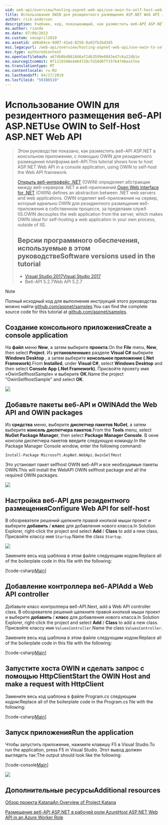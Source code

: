 ```yaml
---
uid: web-api/overview/hosting-aspnet-web-api/use-owin-to-self-host-web-api
title: Использование OWIN для резидентного размещения ASP.NET Web API — ASP.NET 4.x
author: rick-anderson
description: Учебник, код, показывающий, как разместить веб-API ASP.NET в консольном приложении.
ms.author: riande
ms.date: 07/09/2013
ms.custom: seoapril2019
ms.assetid: a90a04ce-9d07-43ad-8250-8a92fb2bd3d5
msc.legacyurl: /web-api/overview/hosting-aspnet-web-api/use-owin-to-self-host-web-api
msc.type: authoredcontent
ms.openlocfilehash: a67db0bd061846af2db3599e0843ed7c6a22db1e
ms.sourcegitcommit: 0f1119340e4464720cfd16d0ff15764746ea1fea
ms.translationtype: MT
ms.contentlocale: ru-RU
ms.lasthandoff: 04/17/2019
ms.locfileid: "59386519"
---
```

# <a name="use-owin-to-self-host-aspnet-web-api"></a><span data-ttu-id="5d9aa-103">Использование OWIN для резидентного размещения веб-API ASP.NET</span><span class="sxs-lookup"><span data-stu-id="5d9aa-103">Use OWIN to Self-Host ASP.NET Web API</span></span> 


> <span data-ttu-id="5d9aa-104">Этом руководстве показано, как разместить веб-API ASP.NET в консольном приложении, с помощью OWIN для резидентного размещения платформа веб-API.</span><span class="sxs-lookup"><span data-stu-id="5d9aa-104">This tutorial shows how to host ASP.NET Web API in a console application, using OWIN to self-host the Web API framework.</span></span>
>
> <span data-ttu-id="5d9aa-105">[Открыть веб-интерфейс .NET](http://owin.org) (OWIN) определяет абстракции между веб-серверов .NET и веб-приложений.</span><span class="sxs-lookup"><span data-stu-id="5d9aa-105">[Open Web Interface for .NET](http://owin.org) (OWIN) defines an abstraction between .NET web servers and web applications.</span></span> <span data-ttu-id="5d9aa-106">OWIN отделяет веб-приложения на сервер, который идеально OWIN для резидентного размещения веб-приложения в собственном процессе, за пределами служб IIS.</span><span class="sxs-lookup"><span data-stu-id="5d9aa-106">OWIN decouples the web application from the server, which makes OWIN ideal for self-hosting a web application in your own process, outside of IIS.</span></span>
>
> ## <a name="software-versions-used-in-the-tutorial"></a><span data-ttu-id="5d9aa-107">Версии программного обеспечения, используемые в этом руководстве</span><span class="sxs-lookup"><span data-stu-id="5d9aa-107">Software versions used in the tutorial</span></span>
>
>
> - [<span data-ttu-id="5d9aa-108">Visual Studio 2017</span><span class="sxs-lookup"><span data-stu-id="5d9aa-108">Visual Studio 2017</span></span>](https://visualstudio.microsoft.com/downloads/) 
> - <span data-ttu-id="5d9aa-109">Веб-API 5.2.7</span><span class="sxs-lookup"><span data-stu-id="5d9aa-109">Web API 5.2.7</span></span>


> [!NOTE]
> <span data-ttu-id="5d9aa-110">Полный исходный код для выполнения инструкций этого руководства можно найти [github.com/aspnet/samples](https://github.com/aspnet/samples/tree/master/samples/aspnet/WebApi/OwinSelfhostSample).</span><span class="sxs-lookup"><span data-stu-id="5d9aa-110">You can find the complete source code for this tutorial at [github.com/aspnet/samples](https://github.com/aspnet/samples/tree/master/samples/aspnet/WebApi/OwinSelfhostSample).</span></span>


## <a name="create-a-console-application"></a><span data-ttu-id="5d9aa-111">Создание консольного приложения</span><span class="sxs-lookup"><span data-stu-id="5d9aa-111">Create a console application</span></span>

<span data-ttu-id="5d9aa-112">На **файл** меню **New**, а затем выберите **проекта**.</span><span class="sxs-lookup"><span data-stu-id="5d9aa-112">On the **File** menu,  **New**, then select **Project**.</span></span> <span data-ttu-id="5d9aa-113">Из **установленные**в разделе **Visual C#** выберите **Windows Desktop** , а затем выберите **консольное приложение (.Net Framework)**.</span><span class="sxs-lookup"><span data-stu-id="5d9aa-113">From **Installed**, under **Visual C#**, select **Windows Desktop** and then select **Console App (.Net Framework)**.</span></span> <span data-ttu-id="5d9aa-114">Присвойте проекту имя «OwinSelfhostSample» и выберите **ОК**.</span><span class="sxs-lookup"><span data-stu-id="5d9aa-114">Name the project "OwinSelfhostSample" and select **OK**.</span></span>

[![](use-owin-to-self-host-web-api/_static/image7.png)](use-owin-to-self-host-web-api/_static/image7.png)

## <a name="add-the-web-api-and-owin-packages"></a><span data-ttu-id="5d9aa-115">Добавьте пакеты веб-API и OWIN</span><span class="sxs-lookup"><span data-stu-id="5d9aa-115">Add the Web API and OWIN packages</span></span>

<span data-ttu-id="5d9aa-116">Из **средства** меню, выберите **диспетчер пакетов NuGet**, а затем выберите **консоль диспетчера пакетов**.</span><span class="sxs-lookup"><span data-stu-id="5d9aa-116">From the **Tools** menu, select **NuGet Package Manager**, then select **Package Manager Console**.</span></span> <span data-ttu-id="5d9aa-117">В окне консоли диспетчера пакетов введите следующую команду:</span><span class="sxs-lookup"><span data-stu-id="5d9aa-117">In the Package Manager Console window, enter the following command:</span></span>

`Install-Package Microsoft.AspNet.WebApi.OwinSelfHost`

<span data-ttu-id="5d9aa-118">Это установит пакет selfhost OWIN веб-API и все необходимые пакеты OWIN.</span><span class="sxs-lookup"><span data-stu-id="5d9aa-118">This will install the WebAPI OWIN selfhost package and all the required OWIN packages.</span></span>

[![](use-owin-to-self-host-web-api/_static/image4.png)](use-owin-to-self-host-web-api/_static/image3.png)

## <a name="configure-web-api-for-self-host"></a><span data-ttu-id="5d9aa-119">Настройка веб-API для резидентного размещения</span><span class="sxs-lookup"><span data-stu-id="5d9aa-119">Configure Web API for self-host</span></span>

<span data-ttu-id="5d9aa-120">В обозревателе решений щелкните правой кнопкой мыши проект и выберите **добавить** / **класс** для добавления нового класса.</span><span class="sxs-lookup"><span data-stu-id="5d9aa-120">In Solution Explorer, right-click the project and select **Add** / **Class** to add a new class.</span></span> <span data-ttu-id="5d9aa-121">Присвойте классу имя `Startup`.</span><span class="sxs-lookup"><span data-stu-id="5d9aa-121">Name the class `Startup`.</span></span>

![](use-owin-to-self-host-web-api/_static/image5.png)

<span data-ttu-id="5d9aa-122">Замените весь код шаблона в этом файле следующим кодом:</span><span class="sxs-lookup"><span data-stu-id="5d9aa-122">Replace all of the boilerplate code in this file with the following:</span></span>

[!code-csharp[Main](use-owin-to-self-host-web-api/samples/sample1.cs)]

## <a name="add-a-web-api-controller"></a><span data-ttu-id="5d9aa-123">Добавление контроллера веб-API</span><span class="sxs-lookup"><span data-stu-id="5d9aa-123">Add a Web API controller</span></span>

<span data-ttu-id="5d9aa-124">Добавьте класс контроллера веб-API.</span><span class="sxs-lookup"><span data-stu-id="5d9aa-124">Next, add a Web API controller class.</span></span> <span data-ttu-id="5d9aa-125">В обозревателе решений щелкните правой кнопкой мыши проект и выберите **добавить** / **класс** для добавления нового класса.</span><span class="sxs-lookup"><span data-stu-id="5d9aa-125">In Solution Explorer, right-click the project and select **Add** / **Class** to add a new class.</span></span> <span data-ttu-id="5d9aa-126">Присвойте классу имя `ValuesController`.</span><span class="sxs-lookup"><span data-stu-id="5d9aa-126">Name the class `ValuesController`.</span></span>

<span data-ttu-id="5d9aa-127">Замените весь код шаблона в этом файле следующим кодом:</span><span class="sxs-lookup"><span data-stu-id="5d9aa-127">Replace all of the boilerplate code in this file with the following:</span></span>

[!code-csharp[Main](use-owin-to-self-host-web-api/samples/sample2.cs)]

## <a name="start-the-owin-host-and-make-a-request-with-httpclient"></a><span data-ttu-id="5d9aa-128">Запустите хоста OWIN и сделать запрос с помощью HttpClient</span><span class="sxs-lookup"><span data-stu-id="5d9aa-128">Start the OWIN Host and make a request with HttpClient</span></span>

<span data-ttu-id="5d9aa-129">Замените весь код шаблона в файле Program.cs следующим кодом:</span><span class="sxs-lookup"><span data-stu-id="5d9aa-129">Replace all of the boilerplate code in the Program.cs file with the following:</span></span>

[!code-csharp[Main](use-owin-to-self-host-web-api/samples/sample3.cs)]

## <a name="run-the-application"></a><span data-ttu-id="5d9aa-130">Запуск приложения</span><span class="sxs-lookup"><span data-stu-id="5d9aa-130">Run the application</span></span>

<span data-ttu-id="5d9aa-131">Чтобы запустить приложение, нажмите клавишу F5 в Visual Studio.</span><span class="sxs-lookup"><span data-stu-id="5d9aa-131">To run the application, press F5 in Visual Studio.</span></span> <span data-ttu-id="5d9aa-132">Этот вывод должен выглядеть так:</span><span class="sxs-lookup"><span data-stu-id="5d9aa-132">The output should look like the following:</span></span>

[!code-console[Main](use-owin-to-self-host-web-api/samples/sample4.cmd)]

![](use-owin-to-self-host-web-api/_static/image6.png)

## <a name="additional-resources"></a><span data-ttu-id="5d9aa-133">Дополнительные ресурсы</span><span class="sxs-lookup"><span data-stu-id="5d9aa-133">Additional resources</span></span>

[<span data-ttu-id="5d9aa-134">Обзор проекта Katana</span><span class="sxs-lookup"><span data-stu-id="5d9aa-134">An Overview of Project Katana</span></span>](../../../aspnet/overview/owin-and-katana/an-overview-of-project-katana.md)

[<span data-ttu-id="5d9aa-135">Размещение веб-API ASP.NET в рабочей роли Azure</span><span class="sxs-lookup"><span data-stu-id="5d9aa-135">Host ASP.NET Web API in an Azure Worker Role</span></span>](host-aspnet-web-api-in-an-azure-worker-role.md)
